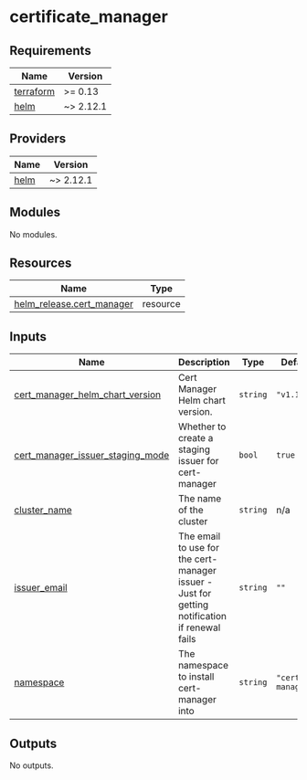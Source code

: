 # certificate_manager

<!-- BEGIN_TF_DOCS -->
## Requirements

| Name | Version |
|------|---------|
| <a name="requirement_terraform"></a> [terraform](#requirement\_terraform) | >= 0.13 |
| <a name="requirement_helm"></a> [helm](#requirement\_helm) | ~> 2.12.1 |

## Providers

| Name | Version |
|------|---------|
| <a name="provider_helm"></a> [helm](#provider\_helm) | ~> 2.12.1 |

## Modules

No modules.

## Resources

| Name | Type |
|------|------|
| [helm_release.cert_manager](https://registry.terraform.io/providers/hashicorp/helm/latest/docs/resources/release) | resource |

## Inputs

| Name | Description | Type | Default | Required |
|------|-------------|------|---------|:--------:|
| <a name="input_cert_manager_helm_chart_version"></a> [cert\_manager\_helm\_chart\_version](#input\_cert\_manager\_helm\_chart\_version) | Cert Manager Helm chart version. | `string` | `"v1.11.0"` | no |
| <a name="input_cert_manager_issuer_staging_mode"></a> [cert\_manager\_issuer\_staging\_mode](#input\_cert\_manager\_issuer\_staging\_mode) | Whether to create a staging issuer for cert-manager | `bool` | `true` | no |
| <a name="input_cluster_name"></a> [cluster\_name](#input\_cluster\_name) | The name of the cluster | `string` | n/a | yes |
| <a name="input_issuer_email"></a> [issuer\_email](#input\_issuer\_email) | The email to use for the cert-manager issuer - Just for getting notification if renewal fails | `string` | `""` | no |
| <a name="input_namespace"></a> [namespace](#input\_namespace) | The namespace to install cert-manager into | `string` | `"cert-manager"` | no |

## Outputs

No outputs.
<!-- END_TF_DOCS -->
